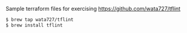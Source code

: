Sample terraform files for exercising https://github.com/wata727/tflint


```bash
$ brew tap wata727/tflint
$ brew install tflint
```
